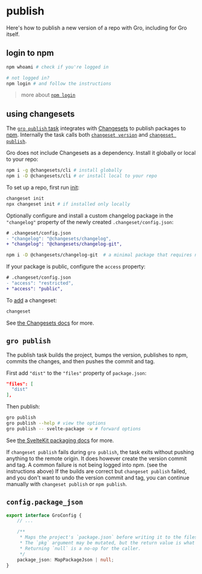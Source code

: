 # publish

Here's how to publish a new version of a repo with Gro, including for Gro itself.

## login to npm

```bash
npm whoami # check if you're logged in

# not logged in?
npm login # and follow the instructions
```

> more about [`npm login`](https://docs.npmjs.com/v6/commands/npm-adduser)

## using changesets

The [`gro publish` task](https://github.com/grogarden/gro/blob/main/src/lib/publish.task.ts)
integrates with [Changesets](https://github.com/changesets/changesets)
to publish packages to [npm](https://npmjs.com/). Internally the task calls both
[`changeset version`](https://github.com/changesets/changesets/blob/main/packages/README.md#version)
and
[`changeset publish`](https://github.com/changesets/changesets/blob/main/packages/README.md#publish).

Gro does not include Changesets as a dependency.
Install it globally or local to your repo:

```bash
npm i -g @changesets/cli # install globally
npm i -D @changesets/cli # or install local to your repo
```

To set up a repo, first run
[init](https://github.com/changesets/changesets/blob/main/packages/README.md#init):

```bash
changeset init
npx changeset init # if installed only locally
```

Optionally configure and install a custom changelog package
in the `"changelog"` property of the newly created `.changeset/config.json`:

```diff
# .changeset/config.json
- "changelog": "@changesets/changelog",
+ "changelog": "@changesets/changelog-git",
```

```bash
npm i -D @changesets/changelog-git  # a minimal package that requires no GitHub auth
```

If your package is public, configure the `access` property:

```diff
# .changeset/config.json
- "access": "restricted",
+ "access": "public",
```

To [add](https://github.com/changesets/changesets/blob/main/packages/README.md#add) a changeset:

```bash
changeset
```

See [the Changesets docs](https://github.com/changesets/changesets) for more.

## `gro publish`

The publish task builds the project, bumps the version, publishes to npm,
commits the changes, and then pushes the commit and tag.

First add `"dist"` to the `"files"` property of `package.json`:

```json
"files": [
  "dist"
],
```

Then publish:

```bash
gro publish
gro publish --help # view the options
gro publish -- svelte-package -w # forward options
```

See [the SvelteKit packaging docs](https://kit.svelte.dev/docs/packaging) for more.

If `changeset publish` fails during `gro publish`,
the task exits without pushing anything to the remote origin.
It does however create the version commit and tag.
A common failure is not being logged into npm. (see the instructions above)
If the builds are correct but `changeset publish` failed,
and you don't want to undo the version commit and tag,
you can continue manually with `changeset publish` or `npm publish`.

## `config.package_json`

```ts
export interface GroConfig {
	// ...

	/**
	 * Maps the project's `package.json` before writing it to the filesystem.
	 * The `pkg` argument may be mutated, but the return value is what's used by the caller.
	 * Returning `null` is a no-op for the caller.
	 */
	package_json: MapPackageJson | null;
}
```
